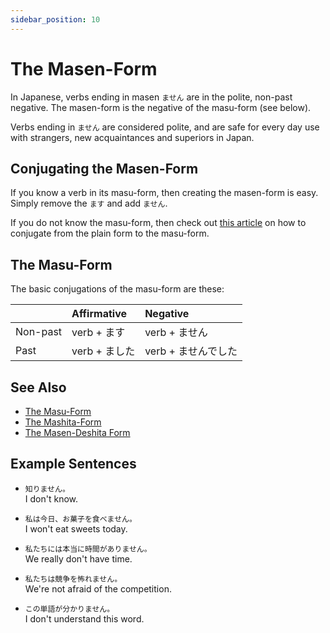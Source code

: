 ```yaml
---
sidebar_position: 10
---
```


# The Masen-Form

In Japanese, verbs ending in masen `ません` are in the polite, non-past negative. The masen-form is the negative of the masu-form (see below).

Verbs ending in `ません` are considered polite, and are safe for every day use with strangers, new acquaintances and superiors in Japan.

## Conjugating the Masen-Form

If you know a verb in its masu-form, then creating the masen-form is easy. Simply remove the `ます` and add `ません`.

If you do not know the masu-form, then check out [this article](plain-form-masu-form) on how to conjugate from the plain form to the masu-form.

## The Masu-Form

The basic conjugations of the masu-form are these:

||Affirmative|Negative|
|:--|:--|:--|
|Non-past|verb + ます|verb + ません|
|Past|verb + ました|verb + ませんでした|

## See Also

- [The Masu-Form](verb-longformpresentaffirmative)
- [The Mashita-Form](verb-longformpastaffirmative)
- [The Masen-Deshita Form](verb-longformpastnegative)

## Example Sentences

- ``知りません。``  
  I don't know.

- ``私は今日、お菓子を食べません。``  
  I won't eat sweets today.

- ``私たちには本当に時間がありません。``  
  We really don't have time.

- ``私たちは競争を怖れません。``  
  We're not afraid of the competition.

- ``この単語が分かりません。``  
  I don't understand this word.
